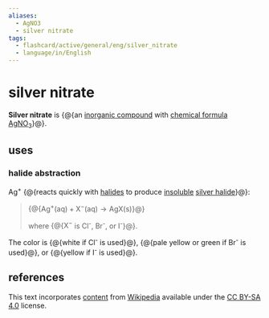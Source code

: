 ```yaml
---
aliases:
  - AgNO3
  - silver nitrate
tags:
  - flashcard/active/general/eng/silver_nitrate
  - language/in/English
---
```


# silver nitrate

__Silver nitrate__ is {@{an [inorganic compound](inorganic%20compound.md) with [chemical formula](chemical%20formula.md) [Ag](silver.md)[NO<sub>3</sub>](nitrate.md)}@}.

## uses

### halide abstraction

Ag<sup>+</sup> {@{reacts quickly with [halides](halide.md) to produce [insoluble](solubility.md) [silver halide](silver%20halide.md)}@}:

> {@{$\text{Ag}^+\text{(aq)}+\text{X}^-\text{(aq)}\rightarrow\text{AgX(s)}$}@}
>
> where {@{$\text{X}^-$ is Cl<sup>-</sup>, Br<sup>-</sup>, or I<sup>-</sup>}@}.

The color is {@{white if Cl<sup>-</sup> is used}@}, {@{pale yellow or green if Br<sup>-</sup> is used}@}, or {@{yellow if I<sup>-</sup> is used}@}.

## references

This text incorporates [content](https://en.wikipedia.org/wiki/silver_nitrate) from [Wikipedia](Wikipedia.md) available under the [CC BY-SA 4.0](https://creativecommons.org/licenses/by-sa/4.0/) license.
